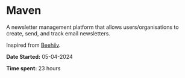 # Maven
A newsletter management platform that allows users/organisations to create, send, and track email newsletters.

Inspired from [Beehiiv](https://beehiiv.com/).

**Date Started:** 05-04-2024

**Time spent:** 23 hours
